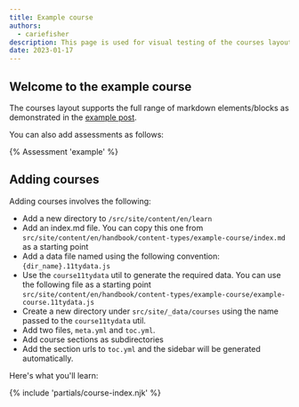 ```yaml
---
title: Example course
authors:
  - cariefisher
description: This page is used for visual testing of the courses layout and also showcases it's capabilities
date: 2023-01-17
---
```


## Welcome to the example course

The courses layout supports the full range of markdown elements/blocks as demonstrated in
the [example post](/handbook/content-types/example-post).

You can also add assessments as follows:

{% Assessment 'example' %}

## Adding courses

Adding courses involves the following:

- Add a new directory to `/src/site/content/en/learn`
- Add an index.md file. You can copy this one from `src/site/content/en/handbook/content-types/example-course/index.md` as a starting point
- Add a data file named using the following convention: `{dir_name}.11tydata.js`
- Use the `course11tydata` util to generate the required data. You can use the following file as a starting point `src/site/content/en/handbook/content-types/example-course/example-course.11tydata.js`
- Create a new directory under `src/site/_data/courses` using the name passed to the `course11tydata` util.
- Add two files, `meta.yml` and `toc.yml`.
- Add course sections as subdirectories
- Add the section urls to `toc.yml` and the sidebar will be generated automatically.

Here's what you'll learn:

{% include 'partials/course-index.njk' %}
